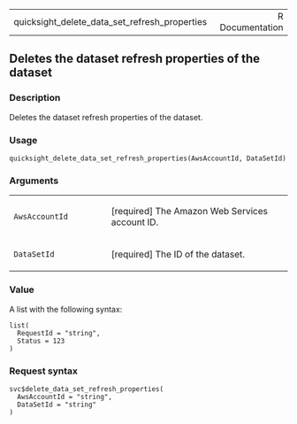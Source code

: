 <table style="width: 100%;">
<tbody>
<tr class="odd">
<td>quicksight_delete_data_set_refresh_properties</td>
<td style="text-align: right;">R Documentation</td>
</tr>
</tbody>
</table>

## Deletes the dataset refresh properties of the dataset

### Description

Deletes the dataset refresh properties of the dataset.

### Usage

    quicksight_delete_data_set_refresh_properties(AwsAccountId, DataSetId)

### Arguments

<table>
<colgroup>
<col style="width: 35%" />
<col style="width: 65%" />
</colgroup>
<tbody>
<tr class="odd">
<td><code
id="quicksight_delete_data_set_refresh_properties_:_AwsAccountId">AwsAccountId</code></td>
<td><p>[required] The Amazon Web Services account ID.</p></td>
</tr>
<tr class="even">
<td><code
id="quicksight_delete_data_set_refresh_properties_:_DataSetId">DataSetId</code></td>
<td><p>[required] The ID of the dataset.</p></td>
</tr>
</tbody>
</table>

### Value

A list with the following syntax:

    list(
      RequestId = "string",
      Status = 123
    )

### Request syntax

    svc$delete_data_set_refresh_properties(
      AwsAccountId = "string",
      DataSetId = "string"
    )
